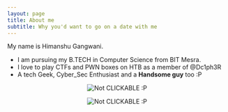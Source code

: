 ```yaml
---
layout: page
title: About me
subtitle: Why you'd want to go on a date with me
---
```


   My name is Himanshu Gangwani.

- I am pursuing my B.TECH in Computer Science from BIT Mesra. 
- I love to play CTFs and PWN boxes on HTB as a member of @Dc1ph3R 
- A tech Geek, Cyber_Sec Enthusiast and a __Handsome guy__ too :P


<p align="center">
  <img src="https://www.hackthebox.eu/badge/image/92191" alt="Not CLICKABLE :P"/>
</p>


<p align="center">
  <img src="https://www.hackthebox.eu/badge/team/image/1262" alt="Not CLICKABLE :P"/>
</p>







